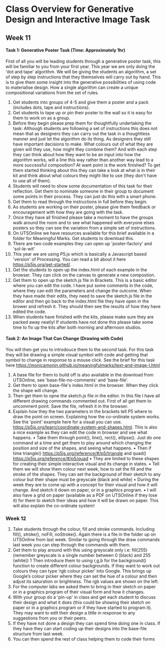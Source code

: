 # Class Overview for Generative Design and Interactive Image Task

## Week 11
#### Task 1: Generative Poster Task (Time: Approximately 1hr)
First of all you will be leading students through a generative poster task, this will be familiar to you from your first year. This year we are only doing the 'dot and tape' algorithm. We will be giving the students an algorithm, a set of step by step instructions that they themselves will carry out by hand. This is to give them some insight into the generative possibilities of using code to materialise design. How a single algorithm can create a unique compositional variations from the set of rules.

1. Get students into groups of 4-5 and give them a poster and a pack (includes dots, tape and instructions).
1. Get students to tape up or pin their poster to the wall so it is easy for them to work on as a group.
1. Before they begin please prep them for thoughtfully undertaking the task: Although students are following a set of instructions this does not mean that as designers they can carry out the task in a thoughtless manner and just let the algorithm do its thing. As designers they still have important decisions to make. What colours out of what they are given will they use, how might they combine them? And with each step they can think about how they want to be an input into how the algorithm works, will a line this way rather than another way lead to a more successful composition? At want point is the work finished? To get them started thinking about this they can take a look at what is in their kit and think about what colours they might like to use (they don't have to use all of them).
1. Students will need to show some documentation of this task for their reflection. Get them to nominate someone in their group to document some points in their process. They can just do this with a smart phone.
1. Get them to read through the instructions in full before they begin. 
1. As students are working on their poster, please give them feedback or encouragement with how they are going with the task.
1. Once they have all finished please take a moment to have the groups walk around the room and to see what happened with everyone elses posters so they can see the variation from a simple set of instructions.
1. On UTSOnline we have resources available for this brief available in a folder for Meaningful Marks. Get students to download this.
1. There are two code examples they can open up 'poster-factory' and 'sol-le-wit'
1. This year we are using P5.js which is basically a Javascript based 'version' of Processing. You can read a bit about it here https://p5js.org/get-started/.
1. Get the students to open up the index.html of each example in the browser. They can click on the canvas to generate a new compostion.
1. Get them to open up the sketch.js file in Brackets. This is a basic editor where you can edit the code. I have put some comments in the code, where they can edit the parameters and change the outcome. When they have made their edits, they need to save the sketch.js file in the editor and then go back to the index.html file they have open in the brower and refresh it. They should then see the results of how they have edited the code.
1. When students have finished with the kits, please make sure they are packed away neatly! If students have not done this please take some time to fix up the kits after both morning and afternoon studios.

#### Task 2: An Image That Can Change (Drawing with Code)
You will then get you to introdouce them to the second task. For this task they will be drawing a simple visual symbol with code and getting that symbol to change in response to a mouse click. See the brief for this task here https://monicamonin.github.io/meaningfulmarks/text-and-image-I.html
1. A base file for them to build off is also available in the download from UTSOnline, see 'base-file-no-comments' and 'base-file'. 
1. Get them to open base-file's index.html in the browser. When they click the shape will change.
1. Then get them to opne the sketch.js file in the editor. In this file I have all different drawing commands commented out. First of all get them to uncomment point. Save the file, refresh it in the browser.
1. Explain how they the two parameters in the brackets tell P5 where to draw the point on screen. Explaining how the co-ordinate system works. See the 'point' example here for a visual you can use. https://p5js.org/learn/coordinate-system-and-shapes.html. This is also a nice example as they can edit the code in browser and see what happens.
•	Take them through point(), line(), rect(), ellipse(). Just do one command at a time and get them to play around which changing the position and size of the shapes, and seeing what happens.
•	Then if time triangle() https://p5js.org/reference/#/p5/triangle and quad() https://p5js.org/reference/#/p5/quad
•	They are limited to these shapes for creating their simple interactive visual and its change in states.
•	Tell them we will show them colour next week, how to set the fill and the stroke of the shapes. They can set the background of their sketch to any colour but their shape must be greyscale (black and white)
•	During the week they are to come up with a concept for their visual and how it will change. And sketch it down on paper, or in a graphics program.
•	I will also have a grid on paper (available as a PDF on UTSOnline if they lose it) for them to sketch their ideas and how it will be drawn on paper. This will also explain the co-ordinate system!

### Week 12
1. Take students through the colour, fill and stroke commands. Including fill(), stroke(), noFill, noStroke(). Again there is a file in the folder up on UTSOnline from last week. Similar to going through the draw commands last week you can step through the commands with them.
1.	Get them to play around with this using greyscale only i.e: fill(255) (remember greyscale is a single number between 0 (black) and 255 (white)) 
1	Then introduce them to using r,g,b for the background() function to create different colour backgrounds. If they want to work out colours they can type ‘rgb colour picker’ into Google. This brings up Google’s colour picker where they can set the hue of a colour and then adjust its saturation or brightness. The rgb values are shown on the left.
1. For the computer labs we asked them to bring in their  sketch on paper or in a graphics program of their visual form and how it changes. 
1. With your group do a 'pin-up' in class and get each student to discuss their design and what it does (this could be showing their sketch on paper or in a graphics program or if they have started to program it). They may want to edit their design a little in response to any suggestions from you or their peers. 
1. If they have not done a design they can spend time doing one in class. If they have they can start coding up their designs into the base-file structure from last week.
1. You can then spend the rest of class helping them to code their forms
